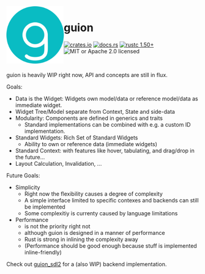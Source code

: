 <img align="left" alt="" src="https://raw.githubusercontent.com/FerionVE/guion/430c18e7/res/icon.svg" height="150" />

# guion

[![crates.io](https://img.shields.io/crates/v/guion?style=flat-square)](https://crates.io/crates/guion)
[![docs.rs](https://img.shields.io/badge/docs-docs.rs-0f?style=flat-square)](https://docs.rs/guion)
[![rustc 1.50+](https://img.shields.io/badge/rustc-1.50+-ab6000?style=flat-square)](https://blog.rust-lang.org/2021/02/11/Rust-1.50.0.html)
![MIT or Apache 2.0 licensed](https://img.shields.io/crates/l/guion?style=flat-square)

&nbsp;

guion is heavily WIP right now, API and concepts are still in flux.

Goals: 
- Data is the Widget: Widgets own model/data or reference model/data as immediate widget.
- Widget Tree/Model separate from Context, State and side-data
- Modularity: Components are defined in generics and traits
  - Standard implementations can be combined with e.g. a custom ID implementation.
- Standard Widgets: Rich Set of Standard Widgets
  - Ability to own or reference data (immediate widgets)
- Standard Context: with features like hover, tabulating, and drag/drop in the future...
- Layout Calculation, Invalidation, ...

Future Goals:
- Simplicity
    - Right now the flexibility causes a degree of complexity
    - A simple interface limited to specific contexes and backends can still be implemented
    - Some complexitiy is currenty caused by language limitations
- Performance
    - is not the priority right not
    - although guion is designed in a manner of performance
    - Rust is strong in inlining the complexity away
    - (Performance should be good enough because stuff is implemented inline-friendly)

Check out [guion_sdl2](https://github.com/ferionve/guion_sdl2) for a (also WIP) backend implementation.
